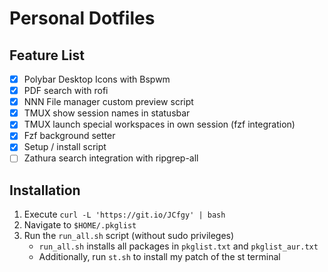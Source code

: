# Personal Dotfiles

## Feature List
- [x] Polybar Desktop Icons with Bspwm
- [x] PDF search with rofi
- [x] NNN File manager custom preview script
- [x] TMUX show session names in statusbar
- [x] TMUX launch special workspaces in own session (fzf integration)
- [x] Fzf background setter
- [x] Setup / install script
- [ ] Zathura search integration with ripgrep-all

## Installation
1. Execute `curl -L 'https://git.io/JCfgy' | bash`
1. Navigate to `$HOME/.pkglist`
1. Run the `run_all.sh` script (without sudo privileges)
    - `run_all.sh` installs all packages in `pkglist.txt` and `pkglist_aur.txt`
    - Additionally, run `st.sh` to install my patch of the st terminal
